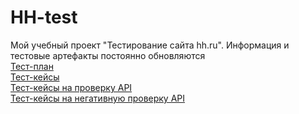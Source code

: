 # HH-test
Мой учебный проект "Тестирование сайта hh.ru". Информация и тестовые артефакты постоянно обновляются </br>
<a href = "https://github.com/mikarina22/HH-test/blob/main/test-plan_HH.md">Тест-план </a> </br>
<a href = "https://github.com/mikarina22/HH-test/blob/main/test-cases-hh.md">Тест-кейсы </a> </br>
<a href = "https://github.com/mikarina22/HH-test/blob/main/test-cases-API-hh.md">Тест-кейсы на проверку API  </a> </br>
<a href = "https://github.com/mikarina22/HH-test/blob/main/negative-cases-API-hh.md">Тест-кейсы на негативную проверку API </a> </br>
